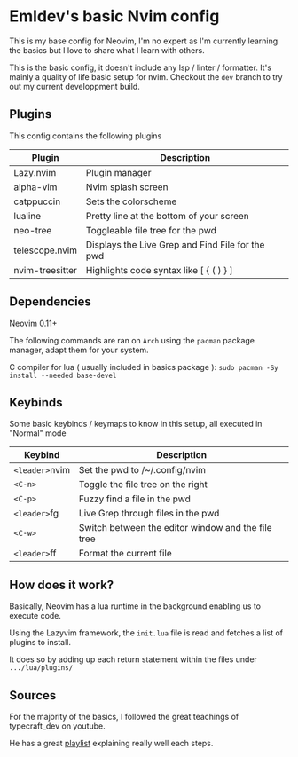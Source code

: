 # Emldev's basic Nvim config
This is my base config for Neovim, I'm no expert as I'm currently learning the basics
but I love to share what I learn with others.

This is the basic config, it doesn't include any lsp / linter / formatter. It's mainly a quality of life basic setup for nvim. Checkout the `dev` branch to try out my current developpment build.

## Plugins
This config contains the following plugins

| Plugin | Description |
|--------|-------------|
| Lazy.nvim|Plugin manager|
| alpha-vim|Nvim splash screen|
| catppuccin|Sets the colorscheme|
| lualine| Pretty line at the bottom of your screen|
| neo-tree| Toggleable file tree for the pwd |
| telescope.nvim| Displays the Live Grep and Find File for the pwd |
| nvim-treesitter| Highlights code syntax like [ { ( ) } ] |

## Dependencies
Neovim 0.11+

The following commands are ran on `Arch` using the `pacman` package manager,
adapt them for your system.

C compiler for lua ( usually included in basics package ): `sudo pacman -Sy install --needed base-devel`

## Keybinds
Some basic keybinds / keymaps to know in this setup, all executed in "Normal" mode

|Keybind| Description|
|---|---|
|`<leader>`nvim| Set the pwd to /~/.config/nvim |
|`<C-n>`| Toggle the file tree on the right |
|`<C-p>`| Fuzzy find a file in the pwd |
|`<leader>`fg | Live Grep through files in the pwd |
|`<C-w>`|Switch between the editor window and the file tree |
|`<leader>`ff | Format the current file |

## How does it work?
Basically, Neovim has a lua runtime in the background enabling us to execute code.

Using the Lazyvim framework, the `init.lua` file is read and fetches a list of plugins to install.

It does so by adding up each return statement within the files under `.../lua/plugins/`

## Sources
For the majority of the basics, I followed the great teachings of typecraft_dev on youtube.

He has a great [playlist](https://www.youtube.com/watch?v=zHTeCSVAFNY&list=PLsz00TDipIffreIaUNk64KxTIkQaGguqn) explaining really well each steps.
